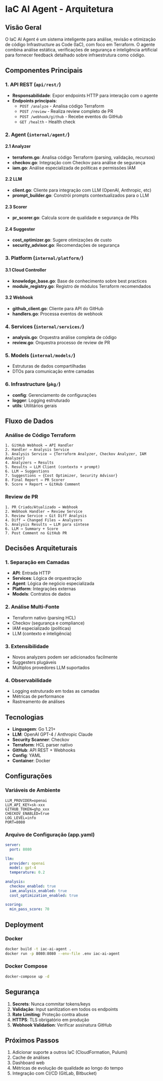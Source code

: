 # IaC AI Agent - Arquitetura

## Visão Geral

O IaC AI Agent é um sistema inteligente para análise, revisão e otimização de código Infrastructure as Code (IaC), com foco em Terraform. O agente combina análise estática, verificações de segurança e inteligência artificial para fornecer feedback detalhado sobre infraestrutura como código.

## Componentes Principais

### 1. API REST (`api/rest/`)
- **Responsabilidade**: Expor endpoints HTTP para interação com o agente
- **Endpoints principais**:
  - `POST /analyze` - Analisa código Terraform
  - `POST /review` - Realiza review completo de PR
  - `POST /webhook/github` - Recebe eventos do GitHub
  - `GET /health` - Health check

### 2. Agent (`internal/agent/`)

#### 2.1 Analyzer
- **terraform.go**: Analisa código Terraform (parsing, validação, recursos)
- **checkov.go**: Integração com Checkov para análise de segurança
- **iam.go**: Análise especializada de políticas e permissões IAM

#### 2.2 LLM
- **client.go**: Cliente para integração com LLM (OpenAI, Anthropic, etc)
- **prompt_builder.go**: Constrói prompts contextualizados para o LLM

#### 2.3 Scorer
- **pr_scorer.go**: Calcula score de qualidade e segurança de PRs

#### 2.4 Suggester
- **cost_optimizer.go**: Sugere otimizações de custo
- **security_advisor.go**: Recomendações de segurança

### 3. Platform (`internal/platform/`)

#### 3.1 Cloud Controller
- **knowledge_base.go**: Base de conhecimento sobre best practices
- **module_registry.go**: Registro de módulos Terraform recomendados

#### 3.2 Webhook
- **github_client.go**: Cliente para API do GitHub
- **handlers.go**: Processa eventos de webhook

### 4. Services (`internal/services/`)
- **analysis.go**: Orquestra análise completa de código
- **review.go**: Orquestra processo de review de PR

### 5. Models (`internal/models/`)
- Estruturas de dados compartilhadas
- DTOs para comunicação entre camadas

### 6. Infrastructure (`pkg/`)
- **config**: Gerenciamento de configurações
- **logger**: Logging estruturado
- **utils**: Utilitários gerais

## Fluxo de Dados

### Análise de Código Terraform
```
1. GitHub Webhook → API Handler
2. Handler → Analysis Service
3. Analysis Service → {Terraform Analyzer, Checkov Analyzer, IAM Analyzer}
4. Analyzers → Results
5. Results → LLM Client (contexto + prompt)
6. LLM → Suggestions
7. Suggestions → {Cost Optimizer, Security Advisor}
8. Final Report → PR Scorer
9. Score + Report → GitHub Comment
```

### Review de PR
```
1. PR Criado/Atualizado → Webhook
2. Webhook Handler → Review Service
3. Review Service → Git Diff Analysis
4. Diff → Changed Files → Analyzers
5. Analysis Results → LLM para síntese
6. LLM → Summary + Score
7. Post Comment no GitHub PR
```

## Decisões Arquiteturais

### 1. Separação em Camadas
- **API**: Entrada HTTP
- **Services**: Lógica de orquestração
- **Agent**: Lógica de negócio especializada
- **Platform**: Integrações externas
- **Models**: Contratos de dados

### 2. Análise Multi-Fonte
- Terraform nativo (parsing HCL)
- Checkov (segurança e compliance)
- IAM especializado (políticas)
- LLM (contexto e inteligência)

### 3. Extensibilidade
- Novos analyzers podem ser adicionados facilmente
- Suggesters plugáveis
- Múltiplos provedores LLM suportados

### 4. Observabilidade
- Logging estruturado em todas as camadas
- Métricas de performance
- Rastreamento de análises

## Tecnologias

- **Linguagem**: Go 1.21+
- **LLM**: OpenAI GPT-4 / Anthropic Claude
- **Security Scanner**: Checkov
- **Terraform**: HCL parser nativo
- **GitHub**: API REST + Webhooks
- **Config**: YAML
- **Container**: Docker

## Configurações

### Variáveis de Ambiente
```
LLM_PROVIDER=openai
LLM_API_KEY=sk-xxx
GITHUB_TOKEN=ghp_xxx
CHECKOV_ENABLED=true
LOG_LEVEL=info
PORT=8080
```

### Arquivo de Configuração (app.yaml)
```yaml
server:
  port: 8080
  
llm:
  provider: openai
  model: gpt-4
  temperature: 0.2
  
analysis:
  checkov_enabled: true
  iam_analysis_enabled: true
  cost_optimization_enabled: true
  
scoring:
  min_pass_score: 70
```

## Deployment

### Docker
```bash
docker build -t iac-ai-agent .
docker run -p 8080:8080 --env-file .env iac-ai-agent
```

### Docker Compose
```bash
docker-compose up -d
```

## Segurança

1. **Secrets**: Nunca commitar tokens/keys
2. **Validação**: Input sanitization em todos os endpoints
3. **Rate Limiting**: Proteção contra abuse
4. **HTTPS**: TLS obrigatório em produção
5. **Webhook Validation**: Verificar assinatura GitHub

## Próximos Passos

1. Adicionar suporte a outros IaC (CloudFormation, Pulumi)
2. Cache de análises
3. Dashboard web
4. Métricas de evolução de qualidade ao longo do tempo
5. Integração com CI/CD (GitLab, Bitbucket)
